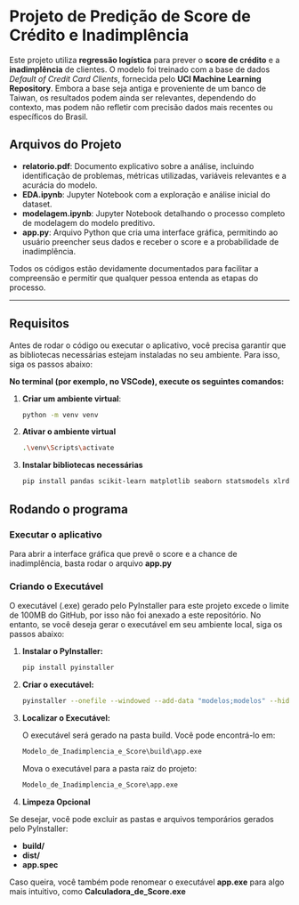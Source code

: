 # Projeto de Predição de Score de Crédito e Inadimplência

Este projeto utiliza **regressão logística** para prever o **score de crédito** e a **inadimplência** de clientes. O modelo foi treinado com a base de dados *Default of Credit Card Clients*, fornecida pelo **UCI Machine Learning Repository**. Embora a base seja antiga e proveniente de um banco de Taiwan, os resultados podem ainda ser relevantes, dependendo do contexto, mas podem não refletir com precisão dados mais recentes ou específicos do Brasil.

## Arquivos do Projeto

- **relatorio.pdf**: Documento explicativo sobre a análise, incluindo identificação de problemas, métricas utilizadas, variáveis relevantes e a acurácia do modelo.
- **EDA.ipynb**: Jupyter Notebook com a exploração e análise inicial do dataset.
- **modelagem.ipynb**: Jupyter Notebook detalhando o processo completo de modelagem do modelo preditivo.
- **app.py**: Arquivo Python que cria uma interface gráfica, permitindo ao usuário preencher seus dados e receber o score e a probabilidade de inadimplência.

Todos os códigos estão devidamente documentados para facilitar a compreensão e permitir que qualquer pessoa entenda as etapas do processo.

---

## Requisitos

Antes de rodar o código ou executar o aplicativo, você precisa garantir que as bibliotecas necessárias estejam instaladas no seu ambiente. Para isso, siga os passos abaixo:

**No terminal (por exemplo, no VSCode), execute os seguintes comandos:**

1. **Criar um ambiente virtual**:
   
   ```bash
   python -m venv venv

2. **Ativar o ambiente virtual**

   ```bash
   .\venv\Scripts\activate

3. **Instalar bibliotecas necessárias**

   ```bash
   pip install pandas scikit-learn matplotlib seaborn statsmodels xlrd

## Rodando o programa

### Executar o aplicativo

Para abrir a interface gráfica que prevê o score e a chance de inadimplência, basta rodar o arquivo **app.py**

### Criando o Executável

O executável (.exe) gerado pelo PyInstaller para este projeto excede o limite de 100MB do GitHub, por isso não foi anexado a este repositório. No entanto, se você deseja gerar o executável em seu ambiente local, siga os passos abaixo:

1. **Instalar o PyInstaller:**

   ```bash
   pip install pyinstaller

2. **Criar o executável:**

   ```bash
   pyinstaller --onefile --windowed --add-data "modelos;modelos" --hidden-import sklearn app.py

3. **Localizar o Executável:**

   O executável será gerado na pasta build. Você pode encontrá-lo em:

   ```bash
   Modelo_de_Inadimplencia_e_Score\build\app.exe
   ```

   Mova o executável para a pasta raiz do projeto:

   ```bash
   Modelo_de_Inadimplencia_e_Score\app.exe

4. **Limpeza Opcional**

Se desejar, você pode excluir as pastas e arquivos temporários gerados pelo PyInstaller:
- **build/**
- **dist/**
- **app.spec**

Caso queira, você também pode renomear o executável **app.exe** para algo mais intuitivo, como **Calculadora_de_Score.exe**
